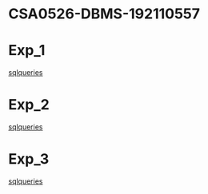 # CSA0526-DBMS-192110557
# Exp_1
[sqlqueries](https://github.com/Thevaashree02/CSA0526-DBMS-192110557/blob/main/DBMS%20EXPT%201.txt)
# Exp_2
[sqlqueries](https://github.com/Thevaashree02/CSA0526-DBMS-192110557/blob/main/DBMS%20EXPT%202.txt)
# Exp_3
[sqlqueries](https://github.com/Thevaashree02/CSA0526-DBMS-192110557/blob/main/DBMS%20EXPT%203.txt)
